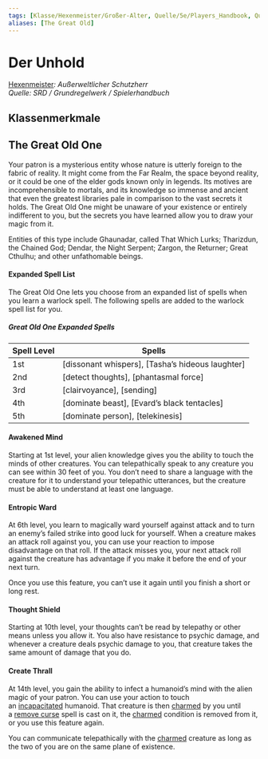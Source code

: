 ```yaml
---
tags: [Klasse/Hexenmeister/Großer-Alter, Quelle/5e/Players_Handbook, Quelle/5e/SRD]
aliases: [The Great Old]
---
```

Der Unhold
==========

[Hexenmeister](04.%20Kompendium/Charakteroptionen/02.%20Klassen/Hexenmeister/Hexenmeister.md)_: Außerweltlicher Schutzherr_  
_Quelle: SRD / Grundregelwerk / Spielerhandbuch_

Klassenmerkmale
---------------

The Great Old One
-----------------

Your patron is a mysterious entity whose nature is utterly foreign to the fabric of reality. It might come from the Far Realm, the space beyond reality, or it could be one of the elder gods known only in legends. Its motives are incomprehensible to mortals, and its knowledge so immense and ancient that even the greatest libraries pale in comparison to the vast secrets it holds. The Great Old One might be unaware of your existence or entirely indifferent to you, but the secrets you have learned allow you to draw your magic from it.

Entities of this type include Ghaunadar, called That Which Lurks; Tharizdun, the Chained God; Dendar, the Night Serpent; Zargon, the Returner; Great Cthulhu; and other unfathomable beings.

#### Expanded Spell List

The Great Old One lets you choose from an expanded list of spells when you learn a warlock spell. The following spells are added to the warlock spell list for you.

##### Great Old One Expanded Spells

| Spell Level | Spells |
| --- | --- |
| 1st | [dissonant whispers],&nbsp;[Tasha’s hideous laughter] |
| 2nd | [detect thoughts],&nbsp;[phantasmal force] |
| 3rd | [clairvoyance],&nbsp;[sending] |
| 4th | [dominate beast],&nbsp;[Evard’s black tentacles] |
| 5th | [dominate person],&nbsp;[telekinesis] |

#### Awakened Mind

Starting at 1st level, your alien knowledge gives you the ability to touch the minds of other creatures. You can telepathically speak to any creature you can see within 30 feet of you. You don’t need to share a language with the creature for it to understand your telepathic utterances, but the creature must be able to understand at least one language.

#### Entropic Ward

At 6th level, you learn to magically ward yourself against attack and to turn an enemy’s failed strike into good luck for yourself. When a creature makes an attack roll against you, you can use your reaction to impose disadvantage on that roll. If the attack misses you, your next attack roll against the creature has advantage if you make it before the end of your next turn.

Once you use this feature, you can’t use it again until you finish a short or long rest.

#### Thought Shield

Starting at 10th level, your thoughts can’t be read by telepathy or other means unless you allow it. You also have resistance to psychic damage, and whenever a creature deals psychic damage to you, that creature takes the same amount of damage that you do.

#### Create Thrall

At 14th level, you gain the ability to infect a humanoid’s mind with the alien magic of your patron. You can use your action to touch an [incapacitated](https://www.dndbeyond.com/compendium/rules/basic-rules/appendix-a-conditions#Incapacitated) humanoid. That creature is then [charmed](https://www.dndbeyond.com/compendium/rules/basic-rules/appendix-a-conditions#Charmed) by you until a [remove curse](https://www.dndbeyond.com/spells/remove-curse) spell is cast on it, the [charmed](https://www.dndbeyond.com/compendium/rules/basic-rules/appendix-a-conditions#Charmed) condition is removed from it, or you use this feature again.

You can communicate telepathically with the [charmed](https://www.dndbeyond.com/compendium/rules/basic-rules/appendix-a-conditions#Charmed) creature as long as the two of you are on the same plane of existence.